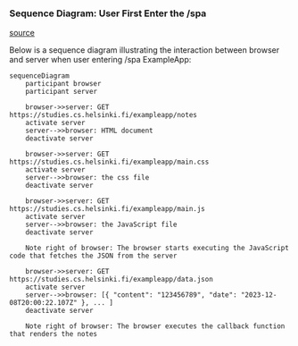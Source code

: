 ### Sequence Diagram: User First Enter the /spa 

[source](https://studies.cs.helsinki.fi/exampleapp/spa)

Below is a sequence diagram illustrating the interaction between browser and server when user entering /spa ExampleApp:

```mermaid
sequenceDiagram
    participant browser
    participant server

    browser->>server: GET https://studies.cs.helsinki.fi/exampleapp/notes
    activate server
    server-->>browser: HTML document
    deactivate server

    browser->>server: GET https://studies.cs.helsinki.fi/exampleapp/main.css
    activate server
    server-->>browser: the css file
    deactivate server

    browser->>server: GET https://studies.cs.helsinki.fi/exampleapp/main.js
    activate server
    server-->>browser: the JavaScript file
    deactivate server

    Note right of browser: The browser starts executing the JavaScript code that fetches the JSON from the server

    browser->>server: GET https://studies.cs.helsinki.fi/exampleapp/data.json
    activate server
    server-->>browser: [{ "content": "123456789", "date": "2023-12-08T20:00:22.107Z" }, ... ]
    deactivate server

    Note right of browser: The browser executes the callback function that renders the notes

